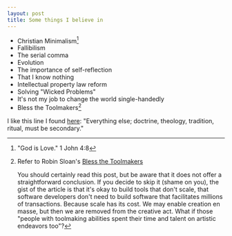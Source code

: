 ```yaml
---
layout: post
title: Some things I believe in
---
```


* Christian Minimalism[^1]
* Fallibilism
* The serial comma
* Evolution
* The importance of self-reflection
* That I know nothing
* Intellectual property law reform
* Solving "Wicked Problems"
* It's not my job to change the world single-handedly
* Bless the Toolmakers[^2]

[^1]: "God is Love." 1 John 4:8

  I like this line I found [here](http://www.winternet.com/~swezeyt/bible/cmin/cminMain.htm): "Everything else; doctrine, theology, tradition, ritual, must be secondary."

[^2]: Refer to Robin Sloan's [Bless the Toolmakers](http://snarkmarket.com/2011/7320) 

	You should certainly read this post, but be aware that it does not offer a straightforward conclusion.  If you decide to skip it (shame on you), the gist of the article is that it's okay to build tools that don't scale,   that software developers don't need to build software that facilitates millions of transactions.  Because scale has its cost.  We may enable creation en masse, but then we are removed from the creative act.  What if those "people with toolmaking abilities spent their time and talent on artistic endeavors too"?[^3]

[^3]: I apologize for the nested footnotes, but Louis-Jean Teitelbaum's [response](http://ljt.meidosem.com/post/9795254025/bless-the-toolreaders), from which the quotation above is taken, is also worth a read.

